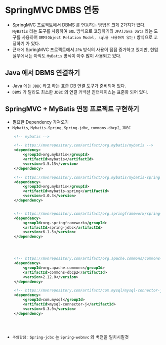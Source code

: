 # SpringMVC DMBS 연동

- SpringMVC 프로젝트에서 DBMS 를 연동하는 방법은 크게 2가지가 있다. `MyBatis` 라는 도구를 사용하여 `SQL` 방식으로 코딩하기와 `JPA(Java Data` 라는 도구를 사용하여 `ORM(Object Relation Model, sql을 사용하지 않는)` 방식으로 코딩하기 가 있다.
- 근래에 SpringMVC 프로젝트에서 `JPA` 방식의 사용이 점점 증가하고 있지만, 현업실무에서는 아직도 `MyBatis` 방식이 아주 많이 사용되고 있다.

## Java 에서 DBMS 연결하기

- Java 에는 `JDBC` 라고 하는 표준 DB 연결 도구가 준비되어 있다.
- `DBMS` 가 달라도 최소한 `JDBC` 의 연결 커넥션 인터페이스는 표준화 되어 있다.


## SpringMVC + MyBatis 연동 프로젝트 구현하기

- 필요한 Dependency 가져오기
- `Mybatis`, `Mybatis-Spring`, `Spring-jdbc`, `commons-dbcp2`, `JDBC`

```xml
	<!-- mybatis -->

	<!-- https://mvnrepository.com/artifact/org.mybatis/mybatis -->
	<dependency>
	    <groupId>org.mybatis</groupId>
	    <artifactId>mybatis</artifactId>
	    <version>3.5.15</version>
	</dependency>

	<!-- https://mvnrepository.com/artifact/org.mybatis/mybatis-spring -->
	<dependency>
	    <groupId>org.mybatis</groupId>
	    <artifactId>mybatis-spring</artifactId>
	    <version>3.0.3</version>
	</dependency>


	<!-- https://mvnrepository.com/artifact/org.springframework/spring-jdbc -->
	<dependency>
	    <groupId>org.springframework</groupId>
	    <artifactId>spring-jdbc</artifactId>
	    <version>6.1.5</version>
	</dependency>




	<!-- https://mvnrepository.com/artifact/org.apache.commons/commons-dbcp2 -->
	<dependency>
	    <groupId>org.apache.commons</groupId>
	    <artifactId>commons-dbcp2</artifactId>
	    <version>2.12.0</version>
	</dependency>

	<!-- https://mvnrepository.com/artifact/com.mysql/mysql-connector-j -->
	<dependency>
	    <groupId>com.mysql</groupId>
	    <artifactId>mysql-connector-j</artifactId>
	    <version>8.3.0</version>
	</dependency>


	

```

- `주의할점` : `Spring-jdbc` 는 `Spring-webmvc` 와 버전을 일치시킬것


